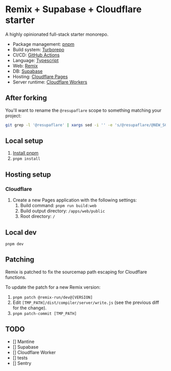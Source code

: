 # Remix + Supabase + Cloudflare starter

A highly opinionated full-stack starter monorepo.

- Package management: [pnpm](https://pnpm.io/)
- Build system: [Turborepo](https://turbo.build/)
- CI/CD: [GitHub Actions](https://github.com/features/actions)
- Language: [Typescript](https://www.typescriptlang.org/)
- Web: [Remix](https://remix.run/)
- DB: [Supabase](https://supabase.com/)
- Hosting: [Cloudflare Pages](https://pages.cloudflare.com/)
- Server runtime: [Cloudflare Workers](https://workers.cloudflare.com/)

## After forking

You'll want to rename the `@resupaflare` scope to something matching your
project:

```bash
git grep -l '@resupaflare' | xargs sed -i '' -e 's/@resupaflare/@NEW_SCOPE/g'
```

## Local setup

1. [Install pnpm](https://pnpm.io/installation)
1. `pnpm install`

## Hosting setup

### Cloudflare

1. Create a new Pages application with the following settings:
   1. Build command: `pnpm run build:web`
   1. Build output directory: `/apps/web/public`
   1. Root directory: `/`

## Local dev

`pnpm dev`

## Patching

Remix is patched to fix the sourcemap path escaping for Cloudflare functions.

To update the patch for a new Remix version:

1. `pnpm patch @remix-run/dev@[VERSION]`
1. Edit `[TMP_PATH]/dist/compiler/server/write.js` (see the previous diff for the change).
1. `pnpm patch-commit [TMP_PATH]`

## TODO

- [] Mantine
- [] Supabase
- [] Cloudflare Worker
- [] tests
- [] Sentry
